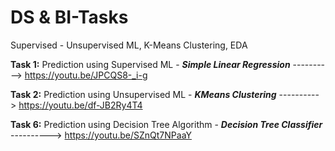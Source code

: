 # DS & BI-Tasks
Supervised - Unsupervised ML, K-Means Clustering, EDA

**Task 1:** Prediction using Supervised ML - ***Simple Linear Regression***
----------> https://youtu.be/JPCQS8-_i-g

**Task 2:** Prediction using Unsupervised ML - ***KMeans Clustering***
----------> https://youtu.be/df-JB2Ry4T4

**Task 6:** Prediction using Decision Tree Algorithm - ***Decision Tree Classifier***
----------> https://youtu.be/SZnQt7NPaaY

